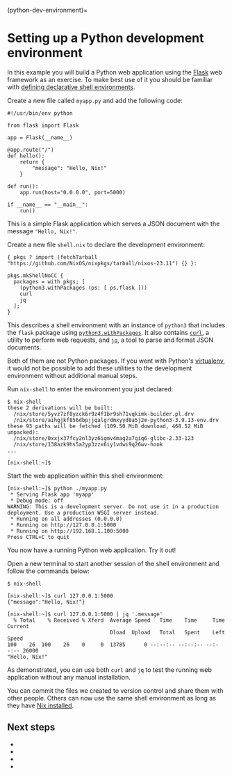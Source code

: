 (python-dev-environment)=
# Setting up a Python development environment

In this example you will build a Python web application using the [Flask](https://flask.palletsprojects.com) web framework as an exercise.
To make best use of it you should be familiar with [defining declarative shell environments](declarative-reproducible-envs).

Create a new file called `myapp.py` and add the following code:

```{code-block} python myapp.py
#!/usr/bin/env python

from flask import Flask

app = Flask(__name__)

@app.route("/")
def hello():
    return {
        "message": "Hello, Nix!"
    }

def run():
    app.run(host="0.0.0.0", port=5000)

if __name__ == "__main__":
    run()
```

This is a simple Flask application which serves a JSON document with the message `"Hello, Nix!"`.

Create a new file `shell.nix` to declare the development environment:

```{code-block} nix shell.nix
{ pkgs ? import (fetchTarball "https://github.com/NixOS/nixpkgs/tarball/nixos-23.11") {} }:

pkgs.mkShellNoCC {
  packages = with pkgs; [
    (python3.withPackages (ps: [ ps.flask ]))
    curl
    jq
  ];
}
```

This describes a shell environment with an instance of `python3` that includes the `flask` package using [`python3.withPackages`](https://nixos.org/manual/nixpkgs/stable/#python.withpackages-function).
It also contains [`curl`], a utility to perform web requests, and [`jq`], a tool to parse and format JSON documents.

[`curl`]: https://search.nixos.org/packages?show=curl
[`jq`]: https://search.nixos.org/packages?show=jq

Both of them are not Python packages.
If you went with Python's [virtualenv](https://virtualenv.pypa.io/en/latest/), it would not be possible to add these utilities to the development environment without additional manual steps.

Run `nix-shell` to enter the environment you just declared:

```shell-session
$ nix-shell
these 2 derivations will be built:
  /nix/store/5yvz7zf8yzck6r9z4f1br9sh71vqkimk-builder.pl.drv
  /nix/store/aihgjkf856dbpjjqalgrdmxyyd8a5j2m-python3-3.9.13-env.drv
these 93 paths will be fetched (109.50 MiB download, 468.52 MiB unpacked):
  /nix/store/0xxjx37fcy2nl3yz6igmv4mag2a7giq6-glibc-2.33-123
  /nix/store/138azk9hs5a2yp3zzx6iy1vdwi9q26wv-hook
...

[nix-shell:~]$
```

Start the web application within this shell environment:

```shell-session
[nix-shell:~]$ python ./myapp.py
 * Serving Flask app 'myapp'
 * Debug mode: off
WARNING: This is a development server. Do not use it in a production deployment. Use a production WSGI server instead.
 * Running on all addresses (0.0.0.0)
 * Running on http://127.0.0.1:5000
 * Running on http://192.168.1.100:5000
Press CTRL+C to quit
```

You now have a running Python web application.
Try it out!

Open a new terminal to start another session of the shell environment and follow the commands below:

```shell-session
$ nix-shell

[nix-shell:~]$ curl 127.0.0.1:5000
{"message":"Hello, Nix!"}

[nix-shell:~]$ curl 127.0.0.1:5000 | jq '.message'
  % Total    % Received % Xferd  Average Speed   Time    Time     Time  Current
                                 Dload  Upload   Total   Spent    Left  Speed
100    26  100    26    0     0  13785      0 --:--:-- --:--:-- --:--:-- 26000
"Hello, Nix!"
```

As demonstrated, you can use both `curl` and `jq` to test the running web application without any manual installation.

You can commit the files we created to version control and share them with other people.
Others can now use the same shell environment as long as they have [Nix installed](install-nix).

## Next steps

- [](packaging-tutorial)
- [](file-sets-tutorial)
- [](automatic-direnv)
- [](./dependency-management.md)
